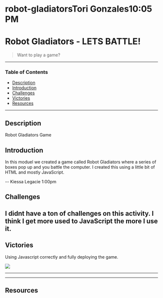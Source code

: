 # robot-gladiatorsTori Gonzales10:05 PM
# Robot Gladiators - LETS BATTLE! 
> Want to play a game?
---
### Table of Contents
- [Description](#description)
- [Introduction](#introduction)
- [Challenges](#challenges)
- [Victories](#victories)
- [Resources](#resources)

---

## Description

Robot Gladiators Game

## Introduction 
In this moduel we created a game called Robot Gladiators 
where a series of boxes pop up and you battle the computer.
I created this using a little bit of HTML and mostly
JavaScript.


--
Kiessa Legacie 1:00pm

## Challenges
I didnt have a ton of challenges on this activity. I think I get more used to 
JavaScript the more I use it.
---

## Victories
Using Javascript correctly and fully deploying the game.

<img src= “./images.shot1.png”/>

---


---




## Resources 



